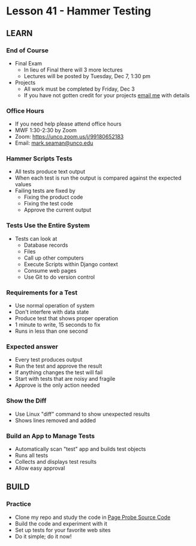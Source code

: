 # Lesson 41 - Hammer Testing 

## LEARN            
        
### End of Course
* Final Exam
    * In lieu of Final there will 3 more lectures
    * Lectures will be posted by Tuesday, Dec 7, 1:30 pm
* Projects
    * All work must be completed by Friday, Dec 3
    * If you have not gotten credit for your projects 
[email me](mailto:Mark.Seaman@unco.edu) with details


### Office Hours
* If you need help please attend office hours
* MWF  1:30-2:30 by Zoom
* Zoom:  https://unco.zoom.us/j/99180652183
* Email: mark.seaman@unco.edu      


### Hammer Scripts Tests
* All tests produce text output
* When each test is run the output is compared against the expected values
* Failing tests are fixed by
    * Fixing the product code
    * Fixing the test code
    * Approve the current output


### Tests Use the Entire System
* Tests can look at 
    * Database records
    * Files
    * Call up other computers
    * Execute Scripts within Django context
    * Consume web pages
    * Use Git to do version control


### Requirements for a Test
* Use normal operation of system
* Don't interfere with data state
* Produce test that shows proper operation
* 1 minute to write, 15 seconds to fix
* Runs in less than one second


### Expected answer
* Every test produces output
* Run the test and approve the result
* If anything changes the test will fail
* Start with tests that are noisy and fragile
* Approve is the only action needed


### Show the Diff
* Use Linux "diff" command to show unexpected results
* Shows lines removed and added


### Build an App to Manage Tests
* Automatically scan "test" app and builds test objects
* Runs all tests
* Collects and displays test results
* Allow easy approval



## BUILD

### Practice
* Clone my repo and study the code in 
[Page Probe Source Code](https://github.com/Mark-Seaman/BACS350/tree/main/week14/HammerTest)
* Build the code and experiment with it
* Set up tests for your favorite web sites
* Do it simple; do it now!


